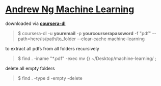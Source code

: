 # [Andrew Ng Machine Learning](https://www.coursera.org/learn/machine-learning/home/welcome)

downloaded via __[coursera-dl](https://github.com/coursera-dl/coursera-dl)__

> $ coursera-dl -u __youremail__ -p __yourcourserapassword__ -f "pdf" --path=here/is/path/to_folder --clear-cache machine-learning
  
to extract all pdfs from all folders recursively
> $ find . -iname "*.pdf" -exec mv {} ~/Desktop/machine-learning/ \;

delete all empty folders
> $ find . -type d -empty -delete
